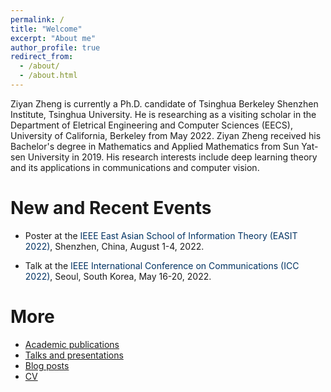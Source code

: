 ```yaml
---
permalink: /
title: "Welcome"
excerpt: "About me"
author_profile: true
redirect_from: 
  - /about/
  - /about.html
---
```


Ziyan Zheng is currently a Ph.D. candidate of Tsinghua Berkeley Shenzhen Institute, Tsinghua University. He is researching as a visiting scholar in the Department of Eletrical Engineering and Computer Sciences (EECS), University of California, Berkeley from May 2022. Ziyan Zheng received his Bachelor's degree in Mathematics and Applied Mathematics from Sun Yat-sen University in 2019. His research interests include deep learning theory and its applications in communications and computer vision.

# New and Recent Events

* Poster at the <a STYLE="text-decoration:none"
href="http://easit.itguangzhou.cn/pdf/Posters.pdf"><FONT color="#003262"
onMouseOver="this.style.color =  '#FDB515'"
onMouseOut="this.style.color = '#003262'"> IEEE East Asian School of Information Theory 
(EASIT 2022)</FONT></a>, Shenzhen, China, August 1-4, 2022.<br>

* Talk at the <a STYLE="text-decoration:none"
href="https://icc2022.ieee-icc.org/program/technical-symposium-program/symposia-virtual-wednesday-18-may-2022#SAC-MLC-9"><FONT color="#003262"
onMouseOver="this.style.color =  '#FDB515'"
onMouseOut="this.style.color = '#003262'"> IEEE International Conference on Communications 
(ICC 2022)</FONT></a>, Seoul, South Korea, May 16-20, 2022.<br>

# More

* [Academic publications](https://ziyanzheng.github.io/publications/) <br>
* [Talks and presentations](https://ziyanzheng.github.io/talks/) <br>
* [Blog posts](https://ziyanzheng.github.io/year-archive/) <br>
* [CV](https://ziyanzheng.github.io/cv/)
